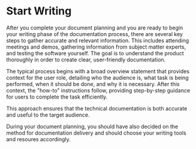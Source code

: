 # Start Writing

After you complete your document planning and you are ready to begin your writing phase of the documentation process, there are several key steps to gather accurate and relevant information. This includes attending meetings and demos, gathering information from subject matter experts, and testing the software yourself. The goal is to understand the product thoroughly in order to create clear, user-friendly documentation.

The typical process begins with a broad overview statement that provides context for the user role, detailing who the audience is, what task is being performed, when it should be done, and why it is necessary. After this context, the "how-to" instructions follow, providing step-by-step guidance for users to complete the task efficiently.

This approach ensures that the technical documentation is both accurate and useful to the target audience.

During your document planning, you should have also decided on the method for documentation delivery and should choose your writing tools and resoures accordingly. 